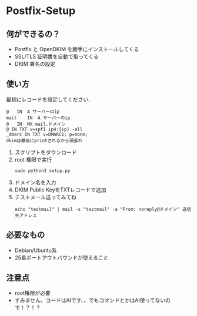 # Postfix-Setup

## 何ができるの？

- Postfix と OpenDKIM を勝手にインストールしてくる
- SSL/TLS 証明書を自動で取ってくる
- DKIM 署名の設定

## 使い方

最初にレコードを設定してください.
```
@	IN	A サーバーのip
mail	IN	A サーバーのip
@	IN	MX mail.ドメイン
@ IN TXT v=spf1 ip4:{ip} -all
_dmarc IN TXT v=DMARC1; p=none;
dkimは最後にprintされるから頑張れ
```
1. スクリプトをダウンロード
2. root 権限で実行
   ```
   sudo python3 setup.py
   ```
3. ドメイン名を入力
4. DKIM Public KeyをTXTレコードで追加
5. テストメール送ってみてね
   ```
   echo "testmail" | mail -s "testmail" -a "From: noreply@ドメイン" 送信先アドレス
   ```

## 必要なもの

- Debian/Ubuntu系
- 25番ポートアウトバウンドが使えること
## 注意点

- root権限が必要
- すみません、コードはAIです、、でもコマンドとかはAI使ってないので！？！？

